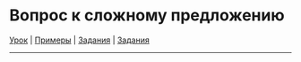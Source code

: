 # Вопрос к сложному предложению

[Урок](https://youtu.be/5v7rPJbNNI8) | [Примеры](https://youtu.be/p3-8JoBPIDs) | [Задания](http://ok-tests.ru/unit-49-red/) | [Задания](http://okaudio.ru/grammar48-1/)

---